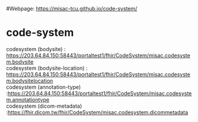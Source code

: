 #Webpage:
https://misac-tcu.github.io/code-system/<br>
# code-system
codesystem (bodysite) : https://203.64.84.150:58443/portaltest1/fhir/CodeSystem/misac.codesystem.bodysite<br>
codesystem (bodysite-location) : https://203.64.84.150:58443/portaltest1/fhir/CodeSystem/misac.codesystem.bodysitelocation<br>
codesystem (annotation-type) :https://203.64.84.150:58443/portaltest1/fhir/CodeSystem/misac.codesystem.annotationtype<br>
codesystem (dicom-metadata) :https://fhir.dicom.tw/fhir/CodeSystem/misac.codesystem.dicommetadata<br>